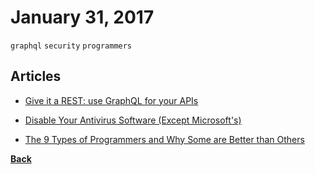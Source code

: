 # January 31, 2017

`graphql` `security` `programmers`

## Articles

- [Give it a REST: use GraphQL for your APIs](https://medium.freecodecamp.com/give-it-a-rest-use-graphql-for-your-apis-40a2761e6336)

- [Disable Your Antivirus Software (Except Microsoft's)](http://robert.ocallahan.org/2017/01/disable-your-antivirus-software-except.html)

- [The 9 Types of Programmers and Why Some are Better than Others](https://hackernoon.com/the-9-types-of-programmers-and-why-some-are-better-than-others-2015b0feea2e)

[__Back__](../README.md#jan)
